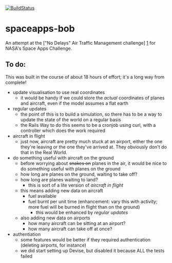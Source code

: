 [![BuildStatus](https://secure.travis-ci.org/tolien/spaceapps-bob.png)](http://travis-ci.org/tolien/spaceapps-bob)

spaceapps-bob
=============
An attempt at the ["No Delays" Air Traffic Management challenge] [1] for NASA's Space Apps Challenge.

To do:
------

This was built in the course of about 18 hours of effort; it's a long way from complete!

- update visualisation to use real coordinates
	- it would be handy if we could store the *actual* coordinates of planes and aircraft, even if the model assumes a flat earth
- regular updates
	- the point of this is to build a simulation, so there has to be a way to update the state of the world on a regular basis
	- the Rails Way to do this seems to be a cronjob using curl, with a controller which does the work required
- aircraft in flight
	- just now, aircraft are pretty much stuck at an airport, either the one they're leaving or the one they've arrived at. They obviously don't do that in the Real World.	
- do something useful with aircraft on the ground
	- before worrying about ~~snakes on~~ planes in the air, it would be nice to do something useful with planes on the ground
	- how long are planes on the ground, waiting to take off?
	- how long are planes waiting to land?
		- this is sort of a lite version of *aircraft in flight*
	- this means adding new data on aircraft
		- fuel available
		- fuel burnt per unit time (enhancement: vary this with activity; more fuel will be burned in flight than on the ground)
			- this would be enhanced by *regular updates*
	- also adding new data on airports
		- how many aircraft can be sitting at an airport?
		- how many aircraft can take off at once?
- authentiation
	- some features would be better if they required authentication (deleting airports, for instance)
	- we did start setting up Devise, but disabled it because ALL the tests failed

[1]: http://spaceappschallenge.org/challenge/no-delays-air-traffic-management/
